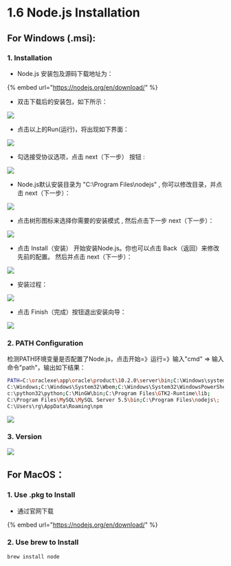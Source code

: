 # 1.6 Node.js Installation

## For Windows \(.msi\):

### 1. Installation

* Node.js 安装包及源码下载地址为：

{% embed url="https://nodejs.org/en/download/" %}

*  双击下载后的安装包，如下所示：

![](../.gitbook/assets/1%20%281%29.png)

*  点击以上的Run\(运行\)，将出现如下界面：

![](../.gitbook/assets/install-node-msi-version-on-windows-step2.png)

*  勾选接受协议选项，点击 next（下一步） 按钮 :

![](../.gitbook/assets/install-node-msi-version-on-windows-step3.png)

*  Node.js默认安装目录为 "C:\Program Files\nodejs\" , 你可以修改目录，并点击 next（下一步）：

![](../.gitbook/assets/install-node-msi-version-on-windows-step4.png)

*  点击树形图标来选择你需要的安装模式 , 然后点击下一步 next（下一步）：

![](../.gitbook/assets/install-node-msi-version-on-windows-step5.png)

*  点击 Install（安装） 开始安装Node.js。你也可以点击 Back（返回）来修改先前的配置。 然后并点击 next（下一步）：

![](../.gitbook/assets/install-node-msi-version-on-windows-step6.png)

*  安装过程：

![](../.gitbook/assets/install-node-msi-version-on-windows-step7.png)

*  点击 Finish（完成）按钮退出安装向导：

![](../.gitbook/assets/install-node-msi-version-on-windows-step8.png)

### 2. PATH Configuration

 检测PATH环境变量是否配置了Node.js，点击开始=》运行=》输入"cmd" =&gt; 输入命令"path"，输出如下结果：

```bash
PATH=C:\oraclexe\app\oracle\product\10.2.0\server\bin;C:\Windows\system32;
C:\Windows;C:\Windows\System32\Wbem;C:\Windows\System32\WindowsPowerShell\v1.0\;
c:\python32\python;C:\MinGW\bin;C:\Program Files\GTK2-Runtime\lib;
C:\Program Files\MySQL\MySQL Server 5.5\bin;C:\Program Files\nodejs\;
C:\Users\rg\AppData\Roaming\npm
```

![](../.gitbook/assets/image%20%2812%29.png)

### 3. Version

![](../.gitbook/assets/image%20%2845%29.png)

## For MacOS：

### 1. Use .pkg to Install

* 通过官网下载

{% embed url="https://nodejs.org/en/download/" %}

### 2. Use brew to Install

```bash
brew install node
```


